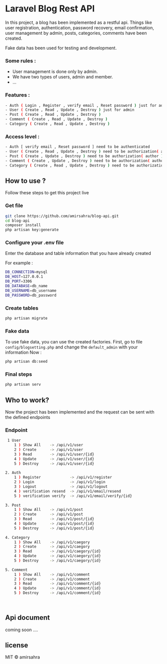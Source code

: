 # Laravel Blog Rest API

In this project, a blog has been implemented as a restful api.
Things like user registration, authentication, password recovery, email confirmation, user management by admin, posts, categories, comments have been created.

Fake data has been used for testing and development.

### Some rules :
- User management is done only by admin.
- We have two types of users, admin and member.
- ...

### Features :
```bash
- Auth ( Login , Register , verify email , Reset password ) just for admin
- User ( Create , Read , Update , Destroy ) just for admin
- Post ( Create , Read , Update , Destroy )
- Comment ( Create , Read , Update , Destroy )
- Category ( Create , Read , Update , Destroy )
```

### Access level :
```bash
- Auth [ verify email , Reset password ] need to be authenticated
- User ( Create , Read , Update , Destroy ) need to be authorization( admin )
- Post ( Create , Update , Destroy ) need to be authorization( author )
- Comment ( Create , Update , Destroy ) need to be authorization( author )
- Category ( Create , Read , Update , Destroy ) need to be authorization( admin )
```

## How to use ?
Follow these steps to get this project live

### Get file
```bash
git clone https://github.com/amirsahra/blog-api.git
cd blog-api
composer install
php artisan key:generate
```
### Configure your .env file
Enter the database and table information that you have already created

For example :
```bash
DB_CONNECTION=mysql
DB_HOST=127.0.0.1
DB_PORT=3306
DB_DATABASE=db_name
DB_USERNAME=db_username
DB_PASSWORD=db_password
```
### Create tables
```bash
php artisan migrate
```
### Fake data
To use fake data, you can use the created factories.
First, go to file `config/blogsetting.php` and change the `default_admin` with your information
Now :
```bash
php artisan db:seed
```
### Final steps
```bash
php artisan serv
```

## Who to work?
Now the project has been implemented and the request can be sent with the defined endpoints

### Endpoint
```bash
 1 User
    1 ) Show All    -> /api/v1/user 
    2 ) Create      -> /api/v1/user 
    3 ) Read        -> /api/v1/user/{id} 
    4 ) Update      -> /api/v1/user/{id} 
    5 ) Destroy     -> /api/v1/user/{id} 
    
2. Auth
    1 ) Register             -> /api/v1/register 
    2 ) Login                -> /api/v1/login
    3 ) Logout               -> /api/v1/logout
    4 ) verification resend  -> /api/v1/email/resend 
    5 ) verification verify  -> /api/v1/email/verify/{id} 
    
3. Post
    1 ) Show All    -> /api/v1/post 
    2 ) Create      -> /api/v1/post 
    3 ) Read        -> /api/v1/post/{id} 
    4 ) Update      -> /api/v1/post/{id} 
    5 ) Destroy     -> /api/v1/post/{id}
     
4. Category
    1 ) Show All    -> /api/v1/caegory 
    2 ) Create      -> /api/v1/caegory 
    3 ) Read        -> /api/v1/caegory/{id} 
    4 ) Update      -> /api/v1/caegory/{id} 
    5 ) Destroy     -> /api/v1/caegory/{id} 
    
5. Comment
    1 ) Show All    -> /api/v1/comment 
    2 ) Create      -> /api/v1/comment 
    3 ) Read        -> /api/v1/comment/{id} 
    4 ) Update      -> /api/v1/comment/{id} 
    5 ) Destroy     -> /api/v1/comment/{id} 
    
   
```
## Api document

coming soon ....

## license
 MIT © amirsahra


